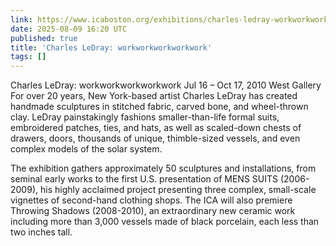 ```yaml
---
link: https://www.icaboston.org/exhibitions/charles-ledray-workworkworkworkwork/
date: 2025-08-09 16:20 UTC
published: true
title: 'Charles LeDray: workworkworkworkwork'
tags: []
---
```


Charles LeDray: workworkworkworkwork
Jul 16 – Oct 17, 2010
West Gallery
For over 20 years, New York-based artist Charles LeDray has created handmade sculptures in stitched fabric, carved bone, and wheel-thrown clay. LeDray painstakingly fashions smaller-than-life formal suits, embroidered patches, ties, and hats, as well as scaled-down chests of drawers, doors, thousands of unique, thimble-sized vessels, and even complex models of the solar system.

The exhibition gathers approximately 50 sculptures and installations, from seminal early works to the first U.S. presentation of MENS SUITS (2006-2009), his highly acclaimed project presenting three complex, small-scale vignettes of second-hand clothing shops. The ICA will also premiere Throwing Shadows (2008-2010), an extraordinary new ceramic work including more than 3,000 vessels made of black porcelain, each less than two inches tall.
